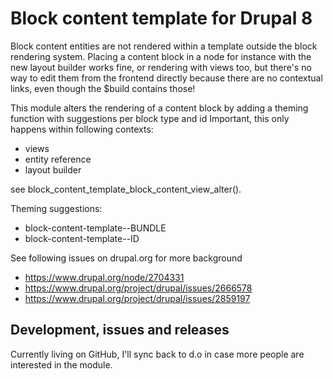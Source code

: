 # Block content template for Drupal 8

Block content entities are not rendered within a template outside the block rendering system. Placing a content block in
a node for instance with the new layout builder works fine, or rendering with views too, but there's no way to edit them
from the frontend directly because there are no contextual links, even though the $build contains those!

This module alters the rendering of a content block by adding a theming function with suggestions per block type and id
Important, this only happens within following contexts:

- views
- entity reference
- layout builder

see block_content_template_block_content_view_alter().

Theming suggestions:

- block-content-template--BUNDLE
- block-content-template--ID

See following issues on drupal.org for more background

- https://www.drupal.org/node/2704331
- https://www.drupal.org/project/drupal/issues/2666578
- https://www.drupal.org/project/drupal/issues/2859197

## Development, issues and releases

Currently living on GitHub, I'll sync back to d.o in case more people are interested in the module.
